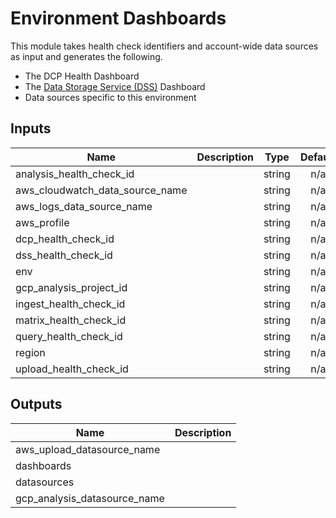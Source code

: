 # Environment Dashboards

This module takes health check identifiers and account-wide data sources as input and generates the following.

* The DCP Health Dashboard
* The [Data Storage Service (DSS)](https://github.com/HumanCellAtlas/data-store) Dashboard
* Data sources specific to this environment

<!-- START -->
## Inputs

| Name | Description | Type | Default | Required |
|------|-------------|:----:|:-----:|:-----:|
| analysis\_health\_check\_id |  | string | n/a | yes |
| aws\_cloudwatch\_data\_source\_name |  | string | n/a | yes |
| aws\_logs\_data\_source\_name |  | string | n/a | yes |
| aws\_profile |  | string | n/a | yes |
| dcp\_health\_check\_id |  | string | n/a | yes |
| dss\_health\_check\_id |  | string | n/a | yes |
| env |  | string | n/a | yes |
| gcp\_analysis\_project\_id |  | string | n/a | yes |
| ingest\_health\_check\_id |  | string | n/a | yes |
| matrix\_health\_check\_id |  | string | n/a | yes |
| query\_health\_check\_id |  | string | n/a | yes |
| region |  | string | n/a | yes |
| upload\_health\_check\_id |  | string | n/a | yes |

## Outputs

| Name | Description |
|------|-------------|
| aws\_upload\_datasource\_name |  |
| dashboards |  |
| datasources |  |
| gcp\_analysis\_datasource\_name |  |

<!-- END -->
